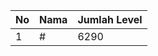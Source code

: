 | No | Nama            | Jumlah Level |
|----|-----------------|--------------|
| 1  | #    |    6290        |

